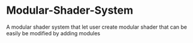 # Modular-Shader-System
A modular shader system that let user create modular shader that can be easily be modified by adding modules
